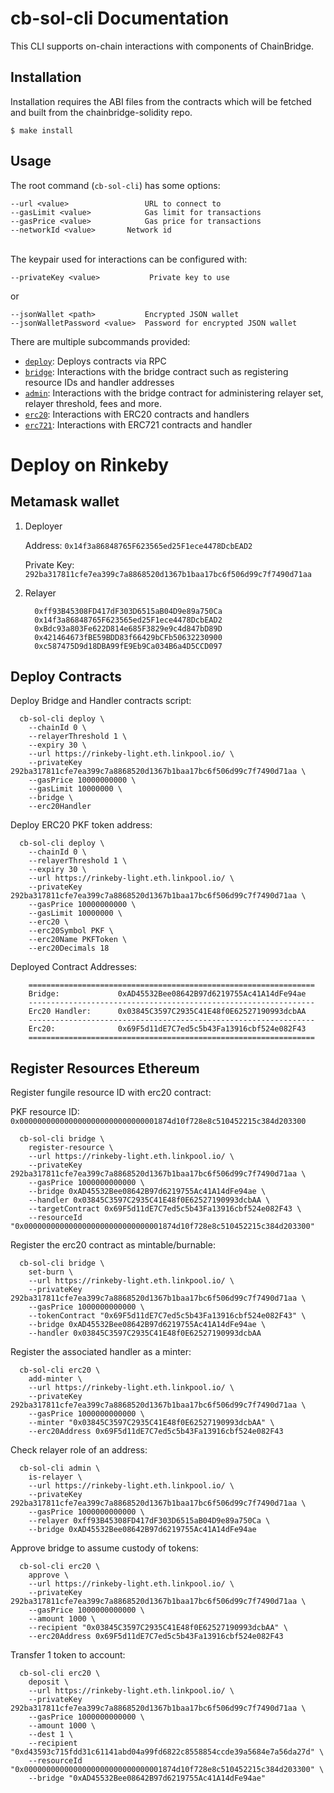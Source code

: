 # cb-sol-cli Documentation

This CLI supports on-chain interactions with components of ChainBridge.

## Installation 

Installation requires the ABI files from the contracts which will be fetched and built from the chainbridge-solidity repo.
```
$ make install
```

## Usage 

The root command (`cb-sol-cli`) has some options:
```
--url <value>                 URL to connect to
--gasLimit <value>            Gas limit for transactions 
--gasPrice <value>            Gas price for transactions 
--networkId <value>	      Network id
```
\
The keypair used for interactions can be configured with:
```
--privateKey <value>           Private key to use
```
or
```
--jsonWallet <path>           Encrypted JSON wallet
--jsonWalletPassword <value>  Password for encrypted JSON wallet
```

There are multiple subcommands provided:

- [`deploy`](docs/deploy.md): Deploys contracts via RPC
- [`bridge`](docs/bridge.md): Interactions with the bridge contract such as registering resource IDs and handler addresses
- [`admin`](docs/admin.md): Interactions with the bridge contract for administering relayer set, relayer threshold, fees and more.
- [`erc20`](docs/erc20.md): Interactions with ERC20 contracts and handlers
- [`erc721`](docs/erc721.md): Interactions with ERC721 contracts and handler

# Deploy on Rinkeby

## Metamask wallet

1. Deployer

    Address: `0x14f3a86848765F623565ed25F1ece4478DcbEAD2`

    Private Key: `292ba317811cfe7ea399c7a8868520d1367b1baa17bc6f506d99c7f7490d71aa`

2. Relayer
    ```
      0xff93B45308FD417dF303D6515aB04D9e89a750Ca
      0x14f3a86848765F623565ed25F1ece4478DcbEAD2
      0xBdc93a803Fe622D814e685F3829e9c4d847bD89D
      0x421464673fBE59BDD83f66429bCFb50632230900
      0xc587475D9d18DBA99fE9Eb9Ca034B6a4D5CCD097
    ```

## Deploy Contracts
Deploy Bridge and Handler contracts script:
```
  cb-sol-cli deploy \
    --chainId 0 \
    --relayerThreshold 1 \
    --expiry 30 \
    --url https://rinkeby-light.eth.linkpool.io/ \
    --privateKey 292ba317811cfe7ea399c7a8868520d1367b1baa17bc6f506d99c7f7490d71aa \
    --gasPrice 10000000000 \
    --gasLimit 10000000 \
    --bridge \
    --erc20Handler
```

Deploy ERC20 PKF token address:
```
  cb-sol-cli deploy \
    --chainId 0 \
    --relayerThreshold 1 \
    --expiry 30 \
    --url https://rinkeby-light.eth.linkpool.io/ \
    --privateKey 292ba317811cfe7ea399c7a8868520d1367b1baa17bc6f506d99c7f7490d71aa \
    --gasPrice 10000000000 \
    --gasLimit 10000000 \
    --erc20 \
    --erc20Symbol PKF \
    --erc20Name PKFToken \
    --erc20Decimals 18
```

Deployed Contract Addresses:
```
    ================================================================
    Bridge:             0xAD45532Bee08642B97d6219755Ac41A14dFe94ae
    ----------------------------------------------------------------
    Erc20 Handler:      0x03845C3597C2935C41E48f0E62527190993dcbAA
    ----------------------------------------------------------------
    Erc20:              0x69F5d11dE7C7ed5c5b43Fa13916cbf524e082F43
    ================================================================
```

## Register Resources Ethereum
Register fungile resource ID with erc20 contract:

PKF resource ID: `0x0000000000000000000000000000001874d10f728e8c510452215c384d203300` 
```
  cb-sol-cli bridge \
    register-resource \
    --url https://rinkeby-light.eth.linkpool.io/ \
    --privateKey 292ba317811cfe7ea399c7a8868520d1367b1baa17bc6f506d99c7f7490d71aa \
    --gasPrice 1000000000000 \
    --bridge 0xAD45532Bee08642B97d6219755Ac41A14dFe94ae \
    --handler 0x03845C3597C2935C41E48f0E62527190993dcbAA \
    --targetContract 0x69F5d11dE7C7ed5c5b43Fa13916cbf524e082F43 \
    --resourceId "0x0000000000000000000000000000001874d10f728e8c510452215c384d203300"
```

Register the erc20 contract as mintable/burnable:
```
  cb-sol-cli bridge \
    set-burn \
    --url https://rinkeby-light.eth.linkpool.io/ \
    --privateKey 292ba317811cfe7ea399c7a8868520d1367b1baa17bc6f506d99c7f7490d71aa \
    --gasPrice 1000000000000 \
    --tokenContract "0x69F5d11dE7C7ed5c5b43Fa13916cbf524e082F43" \
    --bridge 0xAD45532Bee08642B97d6219755Ac41A14dFe94ae \
    --handler 0x03845C3597C2935C41E48f0E62527190993dcbAA
```

Register the associated handler as a minter:
```
  cb-sol-cli erc20 \
    add-minter \
    --url https://rinkeby-light.eth.linkpool.io/ \
    --privateKey 292ba317811cfe7ea399c7a8868520d1367b1baa17bc6f506d99c7f7490d71aa \
    --gasPrice 1000000000000 \
    --minter "0x03845C3597C2935C41E48f0E62527190993dcbAA" \
    --erc20Address 0x69F5d11dE7C7ed5c5b43Fa13916cbf524e082F43
```

Check relayer role of an address:
```
  cb-sol-cli admin \
    is-relayer \
    --url https://rinkeby-light.eth.linkpool.io/ \
    --privateKey 292ba317811cfe7ea399c7a8868520d1367b1baa17bc6f506d99c7f7490d71aa \
    --gasPrice 1000000000000 \
    --relayer 0xff93B45308FD417dF303D6515aB04D9e89a750Ca \
    --bridge 0xAD45532Bee08642B97d6219755Ac41A14dFe94ae
```

Approve bridge to assume custody of tokens:
```
  cb-sol-cli erc20 \
    approve \
    --url https://rinkeby-light.eth.linkpool.io/ \
    --privateKey 292ba317811cfe7ea399c7a8868520d1367b1baa17bc6f506d99c7f7490d71aa \
    --gasPrice 1000000000000 \
    --amount 1000 \
    --recipient "0x03845C3597C2935C41E48f0E62527190993dcbAA" \
    --erc20Address 0x69F5d11dE7C7ed5c5b43Fa13916cbf524e082F43
```

Transfer 1 token to account:
```
  cb-sol-cli erc20 \
    deposit \
    --url https://rinkeby-light.eth.linkpool.io/ \
    --privateKey 292ba317811cfe7ea399c7a8868520d1367b1baa17bc6f506d99c7f7490d71aa \
    --gasPrice 1000000000000 \
    --amount 1000 \
    --dest 1 \
    --recipient "0xd43593c715fdd31c61141abd04a99fd6822c8558854ccde39a5684e7a56da27d" \
    --resourceId "0x0000000000000000000000000000001874d10f728e8c510452215c384d203300" \
    --bridge "0xAD45532Bee08642B97d6219755Ac41A14dFe94ae"
```




